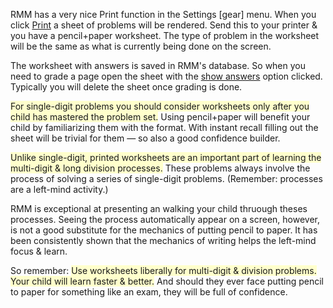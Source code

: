 <p>RMM has a very nice Print function in the Settings [gear] menu. When you click <u>Print</u> a sheet of problems will be rendered. Send this to your printer &amp; you have a pencil+paper worksheet. The type of problem in the worksheet will be the same as what is currently being done on the screen.</p>

<p>The worksheet with answers is saved in RMM&#039;s database. So when you need to grade a page open the sheet with the <u>show answers</u> option clicked. Typically you will delete the sheet once grading is done.</p>

<p><span style="background-color:#ffffcc">For single-digit problems you should consider worksheets only after you child has mastered the problem set.</span> Using pencil+paper will benefit your child by familiarizing them with the format. With instant recall filling out the sheet will be trivial for them &#151; so also a good confidence builder.</>

<p><span style="background-color:#ffffcc">Unlike single-digit, printed worksheets are an important part of learning the multi-digit &amp long division processes.</span> These problems always involve the process of solving a series of single-digit problems. (Remember: processes are a left-mind activity.)</p>

<p>RMM is exceptional at presenting an walking your child thruough theses processes. Seeing the process automatically appear on a screen, however, is not a good substitute for the mechanics of putting pencil to paper. It has been consistently shown that the mechanics of writing helps the left-mind focus &amp; learn.</p>

<p>So remember: <span style="background-color:#ffffcc">Use worksheets liberally for multi-digit &amp; division problems. Your child will learn faster &amp; better.</span> And should they ever face putting pencil to paper for something like an exam, they will be full of confidence.</p>
